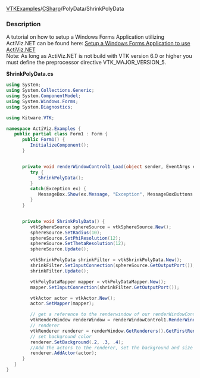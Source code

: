 [VTKExamples](Home)/[CSharp](CSharp)/PolyData/ShrinkPolyData

### Description
A tutorial on how to setup a Windows Forms Application utilizing ActiViz.NET can be found here: [Setup a Windows Forms Application to use ActiViz.NET](http://www.vtk.org/Wiki/VTK/CSharp/ActiViz.NET)<br />
Note: As long as ActiViz.NET is not build with VTK version 6.0 or higher you must define the preprocessor directive VTK_MAJOR_VERSION_5.

**ShrinkPolyData.cs**
```csharp
using System;
using System.Collections.Generic;
using System.ComponentModel;
using System.Windows.Forms;
using System.Diagnostics;

using Kitware.VTK;

namespace ActiViz.Examples {
   public partial class Form1 : Form {
      public Form1() {
         InitializeComponent();
      }


      private void renderWindowControl1_Load(object sender, EventArgs e) {
         try {
            ShrinkPolyData();
         }
         catch(Exception ex) {
            MessageBox.Show(ex.Message, "Exception", MessageBoxButtons.OK);
         }
      }


      private void ShrinkPolyData() {
         vtkSphereSource sphereSource = vtkSphereSource.New();
         sphereSource.SetRadius(10);
         sphereSource.SetPhiResolution(12);
         sphereSource.SetThetaResolution(12);
         sphereSource.Update();

         vtkShrinkPolyData shrinkFilter = vtkShrinkPolyData.New();
         shrinkFilter.SetInputConnection(sphereSource.GetOutputPort());
         shrinkFilter.Update();

         vtkPolyDataMapper mapper = vtkPolyDataMapper.New();
         mapper.SetInputConnection(shrinkFilter.GetOutputPort());

         vtkActor actor = vtkActor.New();
         actor.SetMapper(mapper);

         // get a reference to the renderwindow of our renderWindowControl1
         vtkRenderWindow renderWindow = renderWindowControl1.RenderWindow;
         // renderer
         vtkRenderer renderer = renderWindow.GetRenderers().GetFirstRenderer();
         // set background color
         renderer.SetBackground(.2, .3, .4);
         //Add the actors to the renderer, set the background and size 
         renderer.AddActor(actor);
      }
   }
}
```
